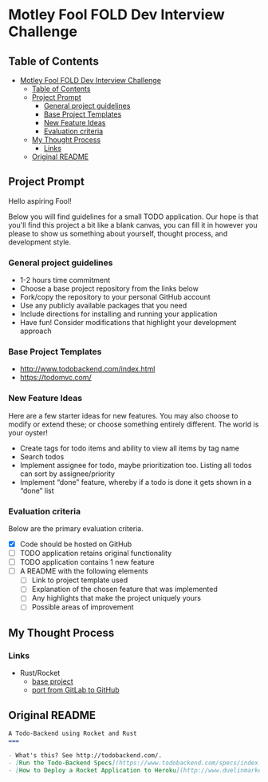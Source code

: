 # Motley Fool FOLD Dev Interview Challenge

## Table of Contents

- [Motley Fool FOLD Dev Interview Challenge](#motley-fool-fold-dev-interview-challenge)
  - [Table of Contents](#table-of-contents)
  - [Project Prompt](#project-prompt)
    - [General project guidelines](#general-project-guidelines)
    - [Base Project Templates](#base-project-templates)
    - [New Feature Ideas](#new-feature-ideas)
    - [Evaluation criteria](#evaluation-criteria)
  - [My Thought Process](#my-thought-process)
    - [Links](#links)
  - [Original README](#original-readme)

## Project Prompt

Hello aspiring Fool!

Below you will find guidelines for a small TODO application. Our hope is that you'll find this project a bit like a blank canvas, you can fill it in however you please to show us something about yourself, thought process, and development style.

### General project guidelines

- 1-2 hours time commitment
- Choose a base project repository from the links below
- Fork/copy the repository to your personal GitHub account
- Use any publicly available packages that you need
- Include directions for installing and running your application
- Have fun! Consider modifications that highlight your development approach

### Base Project Templates

- http://www.todobackend.com/index.html
- https://todomvc.com/

### New Feature Ideas

Here are a few starter ideas for new features. You may also choose to modify or extend these; or choose something entirely different. The world is your oyster!

- Create tags for todo items and ability to view all items by tag name
- Search todos
- Implement assignee for todo, maybe prioritization too. Listing all todos can sort by assignee/priority
- Implement “done” feature, whereby if a todo is done it gets shown in a “done” list

### Evaluation criteria

Below are the primary evaluation criteria.

- [x] Code should be hosted on GitHub
- [ ] TODO application retains original functionality
- [ ] TODO application contains 1 new feature
- [ ] A README with the following elements
  - [ ] Link to project template used
  - [ ] Explanation of the chosen feature that was implemented
  - [ ] Any highlights that make the project uniquely yours
  - [ ] Possible areas of improvement

## My Thought Process

### Links

- Rust/Rocket
  - [base project](https://gitlab.com/duelinmarkers/todo-backend-rocket-rust/-/tree/master/)
  - [port from GitLab to GitHub](https://stackoverflow.com/questions/22265837/transfer-git-repositories-from-gitlab-to-github-can-we-how-to-and-pitfalls-i)

## Original README

```md
A Todo-Backend using Rocket and Rust
===

- What's this? See http://todobackend.com/.
- [Run the Todo-Backend Specs](https://www.todobackend.com/specs/index.html?https://todo-backend-rocket-rust.herokuapp.com/) against this application
- [How to Deploy a Rocket Application to Heroku](http://www.duelinmarkers.com/2017/10/21/how-to-deploy-a-rocket-application-to-heroku.html)
```
